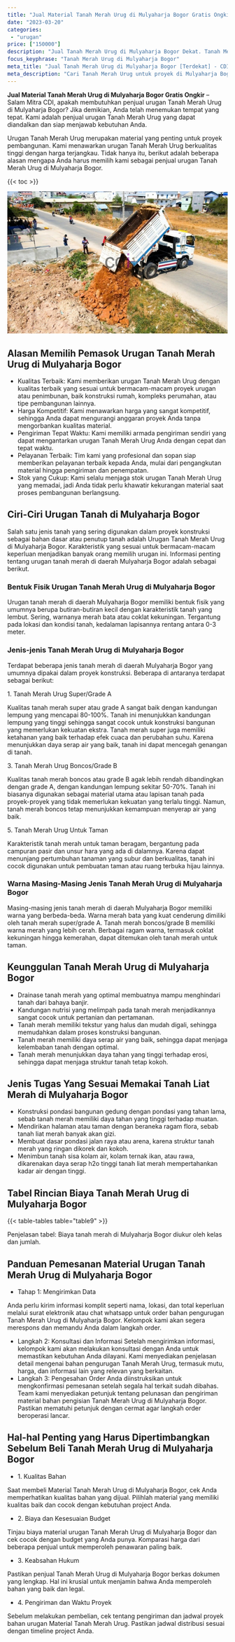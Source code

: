 ```yaml
---
title: "Jual Material Tanah Merah Urug di Mulyaharja Bogor Gratis Ongkir"
date: "2023-03-20"
categories:
 - "urugan"
price: ["150000"]
description: "Jual Tanah Merah Urug di Mulyaharja Bogor Dekat. Tanah Merah Urug ini sering digunakan dalam proyek konstruksi sebagai bahan urugan yang berkualitas dan sesuai spesifikasi. Hubungi kami untuk informasi lebih lanjut."
focus_keyphrase: "Tanah Merah Urug di Mulyaharja Bogor"
meta_title: "Jual Tanah Merah Urug di Mulyaharja Bogor [Terdekat] - CDI"
meta_description: "Cari Tanah Merah Urug untuk proyek di Mulyaharja Bogor? Kami memiliki Tanah Merah Urug berkualitas untuk penimbunan lahan. Segera dapatkan penawaran terbaik."
---
```


**Jual Material Tanah Merah Urug di Mulyaharja Bogor Gratis Ongkir** – Salam Mitra CDI, apakah membutuhkan penjual urugan Tanah Merah Urug di Mulyaharja Bogor? Jika demikian, Anda telah menemukan tempat yang tepat. Kami adalah penjual urugan Tanah Merah Urug yang dapat diandalkan dan siap menjawab kebutuhan Anda.

Urugan Tanah Merah Urug merupakan material yang penting untuk proyek pembangunan. Kami menawarkan urugan Tanah Merah Urug berkualitas tinggi dengan harga terjangkau. Tidak hanya itu, berikut adalah beberapa alasan mengapa Anda harus memilih kami sebagai penjual urugan Tanah Merah Urug di Mulyaharja Bogor.

{{< toc >}}

![Jual Material Tanah Merah Urug di Mulyaharja Bogor Gratis Ongkir](/images/tanah/tanah-urug-19.jpg)

## Alasan Memilih Pemasok Urugan Tanah Merah Urug di Mulyaharja Bogor

*   Kualitas Terbaik: Kami memberikan urugan Tanah Merah Urug dengan kualitas terbaik yang sesuai untuk bermacam-macam proyek urugan atau penimbunan, baik konstruksi rumah, kompleks perumahan, atau tipe pembangunan lainnya.
*   Harga Kompetitif: Kami menawarkan harga yang sangat kompetitif, sehingga Anda dapat mengurangi anggaran proyek Anda tanpa mengorbankan kualitas material.
*   Pengiriman Tepat Waktu: Kami memiliki armada pengiriman sendiri yang dapat mengantarkan urugan Tanah Merah Urug Anda dengan cepat dan tepat waktu.
*   Pelayanan Terbaik: Tim kami yang profesional dan sopan siap memberikan pelayanan terbaik kepada Anda, mulai dari pengangkutan material hingga pengiriman dan penempatan.
*   Stok yang Cukup: Kami selalu menjaga stok urugan Tanah Merah Urug yang memadai, jadi Anda tidak perlu khawatir kekurangan material saat proses pembangunan berlangsung. 

## Ciri-Ciri Urugan Tanah di Mulyaharja Bogor

Salah satu jenis tanah yang sering digunakan dalam proyek konstruksi sebagai bahan dasar atau penutup tanah adalah Urugan Tanah Merah Urug di Mulyaharja Bogor. Karakteristik yang sesuai untuk bermacam-macam keperluan menjadikan banyak orang memilih urugan ini. Informasi penting tentang urugan tanah merah di daerah Mulyaharja Bogor adalah sebagai berikut.

### Bentuk Fisik Urugan Tanah Merah Urug di Mulyaharja Bogor

Urugan tanah merah di daerah Mulyaharja Bogor memiliki bentuk fisik yang umumnya berupa butiran-butiran kecil dengan karakteristik tanah yang lembut. Sering, warnanya merah bata atau coklat kekuningan. Tergantung pada lokasi dan kondisi tanah, kedalaman lapisannya rentang antara 0-3 meter.

### Jenis-jenis Tanah Merah Urug di Mulyaharja Bogor

Terdapat beberapa jenis tanah merah di daerah Mulyaharja Bogor yang umumnya dipakai dalam proyek konstruksi. Beberapa di antaranya terdapat sebagai berikut:

1\.  Tanah Merah Urug Super/Grade A

Kualitas tanah merah super atau grade A sangat baik dengan kandungan lempung yang mencapai 80-100%. Tanah ini menunjukkan kandungan lempung yang tinggi sehingga sangat cocok untuk konstruksi bangunan yang memerlukan kekuatan ekstra. Tanah merah super juga memiliki ketahanan yang baik terhadap efek cuaca dan perubahan suhu. Karena menunjukkan daya serap air yang baik, tanah ini dapat mencegah genangan di tanah.

3\.  Tanah Merah Urug Boncos/Grade B

Kualitas tanah merah boncos atau grade B agak lebih rendah dibandingkan dengan grade A, dengan kandungan lempung sekitar 50-70%. Tanah ini biasanya digunakan sebagai material utama atau lapisan tanah pada proyek-proyek yang tidak memerlukan kekuatan yang terlalu tinggi. Namun, tanah merah boncos tetap menunjukkan kemampuan menyerap air yang baik.

5\.  Tanah Merah Urug Untuk Taman

Karakteristik tanah merah untuk taman beragam, bergantung pada campuran pasir dan unsur hara yang ada di dalamnya. Karena dapat menunjang pertumbuhan tanaman yang subur dan berkualitas, tanah ini cocok digunakan untuk pembuatan taman atau ruang terbuka hijau lainnya.

### Warna Masing-Masing Jenis Tanah Merah Urug di Mulyaharja Bogor

Masing-masing jenis tanah merah di daerah Mulyaharja Bogor memiliki warna yang berbeda-beda. Warna merah bata yang kuat cenderung dimiliki oleh tanah merah super/grade A. Tanah merah boncos/grade B memiliki warna merah yang lebih cerah. Berbagai ragam warna, termasuk coklat kekuningan hingga kemerahan, dapat ditemukan oleh tanah merah untuk taman.

## Keunggulan Tanah Merah Urug di Mulyaharja Bogor

*   Drainase tanah merah yang optimal membuatnya mampu menghindari tanah dari bahaya banjir.
*   Kandungan nutrisi yang melimpah pada tanah merah menjadikannya sangat cocok untuk pertanian dan pertamanan.
*   Tanah merah memiliki tekstur yang halus dan mudah digali, sehingga memudahkan dalam proses konstruksi bangunan.
*   Tanah merah memiliki daya serap air yang baik, sehingga dapat menjaga kelembaban tanah dengan optimal.
*   Tanah merah menunjukkan daya tahan yang tinggi terhadap erosi, sehingga dapat menjaga struktur tanah tetap kokoh.

## Jenis Tugas Yang Sesuai Memakai Tanah Liat Merah di Mulyaharja Bogor

*   Konstruksi pondasi bangunan gedung dengan pondasi yang tahan lama, sebab tanah merah memiliki daya tahan yang tinggi terhadap muatan.
*   Mendirikan halaman atau taman dengan beraneka ragam flora, sebab tanah liat merah banyak akan gizi.
*   Membuat dasar pondasi jalan raya atau arena, karena struktur tanah merah yang ringan dikorek dan kokoh.
*   Menimbun tanah sisa kolam air, kolam ternak ikan, atau rawa, dikarenakan daya serap h2o tinggi tanah liat merah mempertahankan kadar air dengan tinggi.

## Tabel Rincian Biaya Tanah Merah Urug di Mulyaharja Bogor

{{< table-tables table="table9" >}}

Penjelasan tabel: Biaya tanah merah di Mulyaharja Bogor diukur oleh kelas dan jumlah.

## Panduan Pemesanan Material Urugan Tanah Merah Urug di Mulyaharja Bogor

*   Tahap 1: Mengirimkan Data

Anda perlu kirim informasi komplit seperti nama, lokasi, dan total keperluan melalui surat elektronik atau chat whatsapp untuk order bahan pengurugan Tanah Merah Urug di Mulyaharja Bogor. Kelompok kami akan segera merespons dan memandu Anda dalam langkah order.
*   Langkah 2: Konsultasi dan Informasi
Setelah mengirimkan informasi, kelompok kami akan melakukan konsultasi dengan Anda untuk memastikan kebutuhan Anda dilayani. Kami menyediakan penjelasan detail mengenai bahan pengurugan Tanah Merah Urug, termasuk mutu, harga, dan informasi lain yang relevan yang berkaitan.
*   Langkah 3: Pengesahan Order
Anda diinstruksikan untuk mengkonfirmasi pemesanan setelah segala hal terkait sudah dibahas. Team kami menyediakan petunjuk tentang pelunasan dan pengiriman material bahan pengisian Tanah Merah Urug di Mulyaharja Bogor. Pastikan mematuhi petunjuk dengan cermat agar langkah order beroperasi lancar.

## Hal-hal Penting yang Harus Dipertimbangkan Sebelum Beli Tanah Merah Urug di Mulyaharja Bogor

*   1\. Kualitas Bahan

Saat membeli Material Tanah Merah Urug di Mulyaharja Bogor, cek Anda memperhatikan kualitas bahan yang dijual. Pilihlah material yang memiliki kualitas baik dan cocok dengan kebutuhan project Anda.
*   2\. Biaya dan Kesesuaian Budget

Tinjau biaya material urugan Tanah Merah Urug di Mulyaharja Bogor dan cek cocok dengan budget yang Anda punya. Komparasi harga dari beberapa penjual untuk memperoleh penawaran paling baik.
*   3\. Keabsahan Hukum

Pastikan penjual Tanah Merah Urug di Mulyaharja Bogor berkas dokumen yang lengkap. Hal ini krusial untuk menjamin bahwa Anda memperoleh bahan yang baik dan legal.
*   4\. Pengiriman dan Waktu Proyek

Sebelum melakukan pembelian, cek tentang pengiriman dan jadwal proyek bahan urugan Material Tanah Merah Urug. Pastikan jadwal distribusi sesuai dengan timeline project Anda.